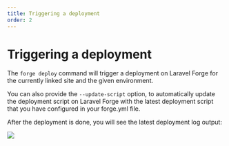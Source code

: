 ```yaml
---
title: Triggering a deployment
order: 2
---
```


# Triggering a deployment

The `forge deploy` command will trigger a deployment on Laravel Forge for the currently linked site and the given environment.

You can also provide the `--update-script` option, to automatically update the deployment script on Laravel Forge with the latest deployment script that you have
configured in your forge.yml file.

After the deployment is done, you will see the latest deployment log output:
 
![](/img/deploy.png)
